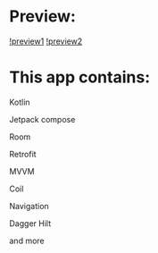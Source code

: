 # Preview:

[!preview1](https://raw.githubusercontent.com/serwus997/OnThisDay/main/a1.png) [!preview2](https://raw.githubusercontent.com/serwus997/OnThisDay/main/a2.png)

# This app contains:

Kotlin

Jetpack compose

Room

Retrofit

MVVM

Coil 

Navigation 

Dagger Hilt 

and more
